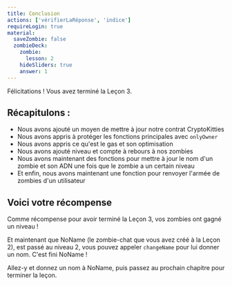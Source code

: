 ```yaml
---
title: Conclusion
actions: ['vérifierLaRéponse', 'indice']
requireLogin: true
material:
  saveZombie: false
  zombieDeck:
    zombie:
      lesson: 2
    hideSliders: true
    answer: 1
---
```


Félicitations ! Vous avez terminé la Leçon 3.


## Récapitulons :

- Nous avons ajouté un moyen de mettre à jour notre contrat CryptoKitties
- Nous avons appris à protéger les fonctions principales avec `onlyOwner`
- Nous avons appris ce qu'est le gas et son optimisation
- Nous avons ajouté niveau et compte à rebours à nos zombies
- Nous avons maintenant des fonctions pour mettre à jour le nom d'un zombie et son ADN une fois que le zombie a un certain niveau
- Et enfin, nous avons maintenant une fonction pour renvoyer l'armée de zombies d'un utilisateur

## Voici votre récompense

Comme récompense pour avoir terminé la Leçon 3, vos zombies ont gagné un niveau !

Et maintenant que NoName (le zombie-chat que vous avez créé à la Leçon 2), est passé au niveau 2, vous pouvez appeler `changeName` pour lui donner un nom. C'est fini NoName !

Allez-y et donnez un nom à NoName, puis passez au prochain chapitre pour terminer la leçon.
